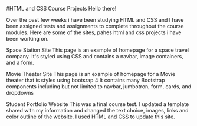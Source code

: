 #HTML and CSS Course Projects
Hello there!

Over the past few weeks i have been studying HTML and CSS and I have been assigned tests and assignments to complete throughout the course modules. Here are some of the sites, pahes html and css projects i have been working on.

Space Station Site This page is an example of homepage for a space travel company. It's styled using CSS and contains a navbar, image containers, and a form.

Movie Theater Site This page is an example of homepage for a Movie theater that is styles using bootsrap 4 It contains many Bootstrap components including but not limited to navbar, jumbotron, form, cards, and dropdowns

Student Portfolio Website This was a final course test. I updated a template shared with my information and changed the text choice, images, links and color outline of the website. I used HTML and CSS to update this site.
